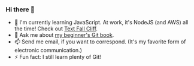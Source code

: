### Hi there 👋

<!--

**rickumali/rickumali** is a ✨ _special_ ✨ repository because its `README.md` (this file) appears on your GitHub profile.

Here are some ideas to get you started:

- 🔭 I'm currently working on ...
- 🌱 I'm currently learning ...
- 👯 I'm looking to collaborate on ...
- 🤔 I'm looking for help with ...
- 💬 Ask me about ...
- 📫 How to reach me: ...
- 😄 Pronouns: ...
- ⚡ Fun fact: ...

-->

- 🌱 I'm currently learning JavaScript. At work, it's NodeJS (and AWS) all the time! Check out [Text Fall Cliff](https://github.com/rickumali/textfallcliff).
- 💬 Ask me about [my beginner's Git book](https://www.manning.com/books/learn-git-in-a-month-of-lunches).
- 📫 Send me email, if you want to correspond. (It's my favorite form of electronic communication.)
- ⚡ Fun fact: I still learn plenty of Git!
